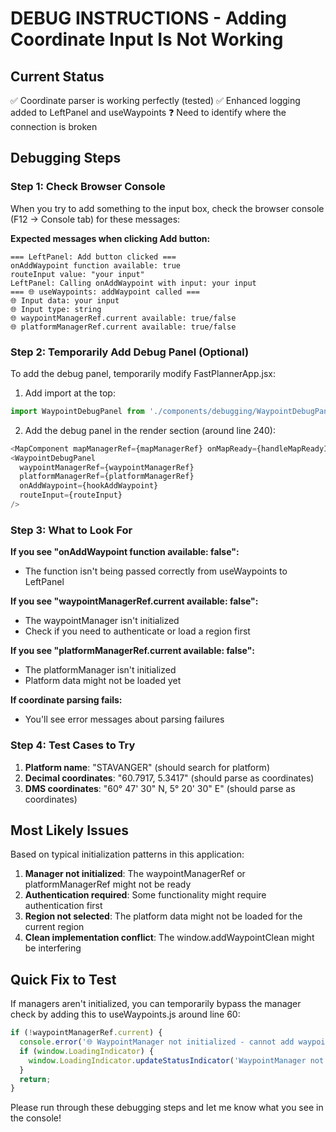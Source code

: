 # DEBUG INSTRUCTIONS - Adding Coordinate Input Is Not Working

## Current Status
✅ Coordinate parser is working perfectly (tested)
✅ Enhanced logging added to LeftPanel and useWaypoints
❓ Need to identify where the connection is broken

## Debugging Steps

### Step 1: Check Browser Console
When you try to add something to the input box, check the browser console (F12 -> Console tab) for these messages:

**Expected messages when clicking Add button:**
```
=== LeftPanel: Add button clicked ===
onAddWaypoint function available: true
routeInput value: "your input"
LeftPanel: Calling onAddWaypoint with input: your input
=== 🌐 useWaypoints: addWaypoint called ===
🌐 Input data: your input
🌐 Input type: string
🌐 waypointManagerRef.current available: true/false
🌐 platformManagerRef.current available: true/false
```

### Step 2: Temporarily Add Debug Panel (Optional)
To add the debug panel, temporarily modify FastPlannerApp.jsx:

1. Add import at the top:
```javascript
import WaypointDebugPanel from './components/debugging/WaypointDebugPanel';
```

2. Add the debug panel in the render section (around line 240):
```javascript
<MapComponent mapManagerRef={mapManagerRef} onMapReady={handleMapReadyImpl} className="fast-planner-map" />
<WaypointDebugPanel 
  waypointManagerRef={waypointManagerRef}
  platformManagerRef={platformManagerRef}
  onAddWaypoint={hookAddWaypoint}
  routeInput={routeInput}
/>
```

### Step 3: What to Look For

**If you see "onAddWaypoint function available: false":**
- The function isn't being passed correctly from useWaypoints to LeftPanel

**If you see "waypointManagerRef.current available: false":**
- The waypointManager isn't initialized
- Check if you need to authenticate or load a region first

**If you see "platformManagerRef.current available: false":**
- The platformManager isn't initialized  
- Platform data might not be loaded yet

**If coordinate parsing fails:**
- You'll see error messages about parsing failures

### Step 4: Test Cases to Try

1. **Platform name**: "STAVANGER" (should search for platform)
2. **Decimal coordinates**: "60.7917, 5.3417" (should parse as coordinates)
3. **DMS coordinates**: "60° 47' 30" N, 5° 20' 30" E" (should parse as coordinates)

## Most Likely Issues

Based on typical initialization patterns in this application:

1. **Manager not initialized**: The waypointManagerRef or platformManagerRef might not be ready
2. **Authentication required**: Some functionality might require authentication first
3. **Region not selected**: The platform data might not be loaded for the current region
4. **Clean implementation conflict**: The window.addWaypointClean might be interfering

## Quick Fix to Test
If managers aren't initialized, you can temporarily bypass the manager check by adding this to useWaypoints.js around line 60:

```javascript
if (!waypointManagerRef.current) {
  console.error('🌐 WaypointManager not initialized - cannot add waypoint');
  if (window.LoadingIndicator) {
    window.LoadingIndicator.updateStatusIndicator('WaypointManager not ready', 'error');
  }
  return;
}
```

Please run through these debugging steps and let me know what you see in the console!

